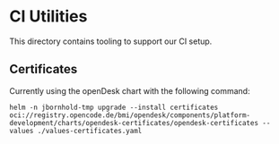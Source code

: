 # CI Utilities

This directory contains tooling to support our CI setup.

## Certificates

Currently using the openDesk chart with the following command:

```
helm -n jbornhold-tmp upgrade --install certificates oci://registry.opencode.de/bmi/opendesk/components/platform-development/charts/opendesk-certificates/opendesk-certificates --values ./values-certificates.yaml
```
